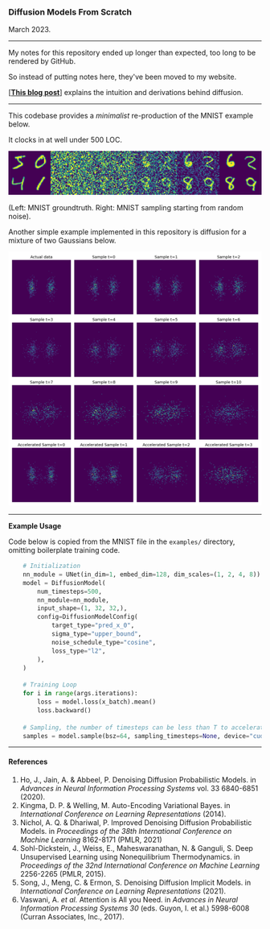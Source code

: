 ### Diffusion Models From Scratch

March 2023.

---

My notes for this repository ended up longer than expected, too long to be rendered by GitHub.

So instead of putting notes here, they've been moved to my website.

[[**This blog post**]](https://www.tonyduan.com/diffusion.html) explains the intuition and derivations behind diffusion.

---

This codebase provides a *minimalist* re-production of the MNIST example below.

It clocks in at well under 500 LOC.

<p align="center">
<img src="examples/ex_mnist_crop.png"/>
</p>

(Left: MNIST groundtruth. Right: MNIST sampling starting from random noise).

Another simple example implemented in this repository is diffusion for a mixture of two Gaussians below.

![2D](examples/ex_2d.png)

---

**Example Usage**

Code below is copied from the MNIST file in the `examples/` directory, omitting boilerplate training code.

```python
    # Initialization
    nn_module = UNet(in_dim=1, embed_dim=128, dim_scales=(1, 2, 4, 8))
    model = DiffusionModel(
        num_timesteps=500,
        nn_module=nn_module,
        input_shape=(1, 32, 32,),
        config=DiffusionModelConfig(
            target_type="pred_x_0",
            sigma_type="upper_bound",
            noise_schedule_type="cosine",
            loss_type="l2",
        ),
    )

    # Training Loop
    for i in range(args.iterations):
        loss = model.loss(x_batch).mean()
        loss.backward()

    # Sampling, the number of timesteps can be less than T to accelerate
    samples = model.sample(bsz=64, sampling_timesteps=None, device="cuda")
```

---

#### References

1. Ho, J., Jain, A. & Abbeel, P. Denoising Diffusion Probabilistic Models. in *Advances in Neural Information Processing Systems* vol. 33 6840-6851 (2020).
2. Kingma, D. P. & Welling, M. Auto-Encoding Variational Bayes. in *International Conference on Learning Representations* (2014).
3. Nichol, A. Q. & Dhariwal, P. Improved Denoising Diffusion Probabilistic Models. in *Proceedings of the 38th International Conference on Machine Learning* 8162-8171 (PMLR, 2021)
4. Sohl-Dickstein, J., Weiss, E., Maheswaranathan, N. & Ganguli, S. Deep Unsupervised Learning using Nonequilibrium Thermodynamics. in *Proceedings of the 32nd International Conference on Machine Learning* 2256-2265 (PMLR, 2015).
5. Song, J., Meng, C. & Ermon, S. Denoising Diffusion Implicit Models. in *International Conference on Learning Representations* (2021).
6. Vaswani, A. *et al.* Attention is All you Need. in *Advances in Neural Information Processing Systems 30* (eds. Guyon, I. et al.) 5998-6008 (Curran Associates, Inc., 2017).
